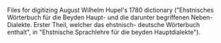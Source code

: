 Files for digitizing August Wilhelm Hupel's 1780 dictionary ("Ehstnisches Wörterbuch für die Beyden Haupt- und die darunter begriffenen Neben-Dialekte.
Erster Theil, welcher das ehstnisch- deutsche Wörterbuch enthalt", in "Ehstnische Sprachlehre für die beyden Hauptdialekte").
